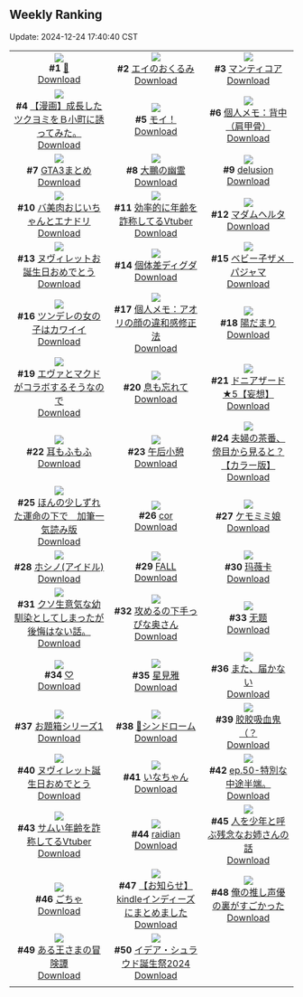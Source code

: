 ## Weekly Ranking
Update: 2024-12-24 17:40:40 CST

|      |      |      |
| :----: | :----: | :----: |
| ![](https://i.pixiv.re/c/240x480/img-master/img/2024/12/18/19/00/04/125302254_p0_master1200.jpg)<br>**#1** [🌸](https://www.pixiv.net/artworks/125302254)<br>[Download](https://i.pixiv.re/img-original/img/2024/12/18/19/00/04/125302254_p0.png) | ![](https://i.pixiv.re/c/240x480/img-master/img/2024/12/18/00/44/51/125285109_p0_master1200.jpg)<br>**#2** [エイのおくるみ](https://www.pixiv.net/artworks/125285109)<br>[Download](https://i.pixiv.re/img-original/img/2024/12/18/00/44/51/125285109_p0.jpg) | ![](https://i.pixiv.re/c/240x480/img-master/img/2024/12/17/00/00/09/125255535_p0_master1200.jpg)<br>**#3** [マンティコア](https://www.pixiv.net/artworks/125255535)<br>[Download](https://i.pixiv.re/img-original/img/2024/12/17/00/00/09/125255535_p0.jpg) |
| ![](https://i.pixiv.re/c/240x480/img-master/img/2024/12/19/18/00/36/125328690_p0_master1200.jpg)<br>**#4** [【漫画】成長したツクヨミをＢ小町に誘ってみた。](https://www.pixiv.net/artworks/125328690)<br>[Download](https://i.pixiv.re/img-original/img/2024/12/19/18/00/36/125328690_p0.jpg) | ![](https://i.pixiv.re/c/240x480/img-master/img/2024/12/17/12/55/35/125267172_p0_master1200.jpg)<br>**#5** [モイ！](https://www.pixiv.net/artworks/125267172)<br>[Download](https://i.pixiv.re/img-original/img/2024/12/17/12/55/35/125267172_p0.jpg) | ![](https://i.pixiv.re/c/240x480/img-master/img/2024/12/19/06/00/09/125318049_p0_master1200.jpg)<br>**#6** [個人メモ：背中（肩甲骨）](https://www.pixiv.net/artworks/125318049)<br>[Download](https://i.pixiv.re/img-original/img/2024/12/19/06/00/09/125318049_p0.jpg) |
| ![](https://i.pixiv.re/c/240x480/img-master/img/2024/12/18/15/51/36/125298041_p0_master1200.jpg)<br>**#7** [GTA3まとめ](https://www.pixiv.net/artworks/125298041)<br>[Download](https://i.pixiv.re/img-original/img/2024/12/18/15/51/36/125298041_p0.png) | ![](https://i.pixiv.re/c/240x480/img-master/img/2024/12/18/00/00/20/125283425_p0_master1200.jpg)<br>**#8** [大鵬の幽霊](https://www.pixiv.net/artworks/125283425)<br>[Download](https://i.pixiv.re/img-original/img/2024/12/18/00/00/20/125283425_p0.jpg) | ![](https://i.pixiv.re/c/240x480/img-master/img/2024/12/18/00/00/19/125283421_p0_master1200.jpg)<br>**#9** [delusion](https://www.pixiv.net/artworks/125283421)<br>[Download](https://i.pixiv.re/img-original/img/2024/12/18/00/00/19/125283421_p0.png) |
| ![](https://i.pixiv.re/c/240x480/img-master/img/2024/12/18/00/00/57/125283526_p0_master1200.jpg)<br>**#10** [バ美肉おじいちゃんとエナドリ](https://www.pixiv.net/artworks/125283526)<br>[Download](https://i.pixiv.re/img-original/img/2024/12/18/00/00/57/125283526_p0.jpg) | ![](https://i.pixiv.re/c/240x480/img-master/img/2024/12/18/20/02/59/125304114_p0_master1200.jpg)<br>**#11** [効率的に年齢を詐称してるVtuber](https://www.pixiv.net/artworks/125304114)<br>[Download](https://i.pixiv.re/img-original/img/2024/12/18/20/02/59/125304114_p0.png) | ![](https://i.pixiv.re/c/240x480/img-master/img/2024/12/19/00/00/52/125311957_p0_master1200.jpg)<br>**#12** [マダムヘルタ](https://www.pixiv.net/artworks/125311957)<br>[Download](https://i.pixiv.re/img-original/img/2024/12/19/00/00/52/125311957_p0.jpg) |
| ![](https://i.pixiv.re/c/240x480/img-master/img/2024/12/18/12/08/33/125294538_p0_master1200.jpg)<br>**#13** [ヌヴィレットお誕生日おめでとう](https://www.pixiv.net/artworks/125294538)<br>[Download](https://i.pixiv.re/img-original/img/2024/12/18/12/08/33/125294538_p0.jpg) | ![](https://i.pixiv.re/c/240x480/img-master/img/2024/12/17/12/06/06/125266374_p0_master1200.jpg)<br>**#14** [個体差ディグダ](https://www.pixiv.net/artworks/125266374)<br>[Download](https://i.pixiv.re/img-original/img/2024/12/17/12/06/06/125266374_p0.png) | ![](https://i.pixiv.re/c/240x480/img-master/img/2024/12/18/00/46/27/125285162_p0_master1200.jpg)<br>**#15** [ベビー子ザメ　パジャマ](https://www.pixiv.net/artworks/125285162)<br>[Download](https://i.pixiv.re/img-original/img/2024/12/18/00/46/27/125285162_p0.jpg) |
| ![](https://i.pixiv.re/c/240x480/img-master/img/2024/12/18/17/43/33/125300196_p0_master1200.jpg)<br>**#16** [ツンデレの女の子はカワイイ](https://www.pixiv.net/artworks/125300196)<br>[Download](https://i.pixiv.re/img-original/img/2024/12/18/17/43/33/125300196_p0.jpg) | ![](https://i.pixiv.re/c/240x480/img-master/img/2024/12/17/06/00/07/125261832_p0_master1200.jpg)<br>**#17** [個人メモ：アオリの顔の違和感修正法](https://www.pixiv.net/artworks/125261832)<br>[Download](https://i.pixiv.re/img-original/img/2024/12/17/06/00/07/125261832_p0.jpg) | ![](https://i.pixiv.re/c/240x480/img-master/img/2024/12/19/00/00/33/125311892_p0_master1200.jpg)<br>**#18** [陽だまり](https://www.pixiv.net/artworks/125311892)<br>[Download](https://i.pixiv.re/img-original/img/2024/12/19/00/00/33/125311892_p0.jpg) |
| ![](https://i.pixiv.re/c/240x480/img-master/img/2024/12/18/19/58/30/125303814_p0_master1200.jpg)<br>**#19** [エヴァとマクドがコラボするそうなので](https://www.pixiv.net/artworks/125303814)<br>[Download](https://i.pixiv.re/img-original/img/2024/12/18/19/58/30/125303814_p0.jpg) | ![](https://i.pixiv.re/c/240x480/img-master/img/2024/12/18/00/00/09/125283378_p0_master1200.jpg)<br>**#20** [息も忘れて](https://www.pixiv.net/artworks/125283378)<br>[Download](https://i.pixiv.re/img-original/img/2024/12/18/00/00/09/125283378_p0.png) | ![](https://i.pixiv.re/c/240x480/img-master/img/2024/12/19/01/56/35/125297483_p0_master1200.jpg)<br>**#21** [ドニアザード★5【妄想】](https://www.pixiv.net/artworks/125297483)<br>[Download](https://i.pixiv.re/img-original/img/2024/12/19/01/56/35/125297483_p0.png) |
| ![](https://i.pixiv.re/c/240x480/img-master/img/2024/12/17/20/40/48/125276665_p0_master1200.jpg)<br>**#22** [耳もふもふ](https://www.pixiv.net/artworks/125276665)<br>[Download](https://i.pixiv.re/img-original/img/2024/12/17/20/40/48/125276665_p0.png) | ![](https://i.pixiv.re/c/240x480/img-master/img/2024/12/18/14/15/06/125296599_p0_master1200.jpg)<br>**#23** [午后小憩](https://www.pixiv.net/artworks/125296599)<br>[Download](https://i.pixiv.re/img-original/img/2024/12/18/14/15/06/125296599_p0.png) | ![](https://i.pixiv.re/c/240x480/img-master/img/2024/12/17/00/01/03/125255710_p0_master1200.jpg)<br>**#24** [夫婦の茶番、傍目から見ると？【カラー版】](https://www.pixiv.net/artworks/125255710)<br>[Download](https://i.pixiv.re/img-original/img/2024/12/17/00/01/03/125255710_p0.jpg) |
| ![](https://i.pixiv.re/c/240x480/img-master/img/2024/12/21/22/49/35/125270807_p0_master1200.jpg)<br>**#25** [ほんの少しずれた運命の下で　加筆一気読み版](https://www.pixiv.net/artworks/125270807)<br>[Download](https://i.pixiv.re/img-original/img/2024/12/21/22/49/35/125270807_p0.jpg) | ![](https://i.pixiv.re/c/240x480/img-master/img/2024/12/18/00/08/42/125284017_p0_master1200.jpg)<br>**#26** [cor](https://www.pixiv.net/artworks/125284017)<br>[Download](https://i.pixiv.re/img-original/img/2024/12/18/00/08/42/125284017_p0.png) | ![](https://i.pixiv.re/c/240x480/img-master/img/2024/12/18/00/00/10/125283388_p0_master1200.jpg)<br>**#27** [ケモミミ娘](https://www.pixiv.net/artworks/125283388)<br>[Download](https://i.pixiv.re/img-original/img/2024/12/18/00/00/10/125283388_p0.png) |
| ![](https://i.pixiv.re/c/240x480/img-master/img/2024/12/18/14/06/08/125296463_p0_master1200.jpg)<br>**#28** [ホシノ(アイドル)](https://www.pixiv.net/artworks/125296463)<br>[Download](https://i.pixiv.re/img-original/img/2024/12/18/14/06/08/125296463_p0.jpg) | ![](https://i.pixiv.re/c/240x480/img-master/img/2024/12/19/00/00/44/125311928_p0_master1200.jpg)<br>**#29** [FALL](https://www.pixiv.net/artworks/125311928)<br>[Download](https://i.pixiv.re/img-original/img/2024/12/19/00/00/44/125311928_p0.jpg) | ![](https://i.pixiv.re/c/240x480/img-master/img/2024/12/18/23/36/20/125311062_p0_master1200.jpg)<br>**#30** [玛薇卡](https://www.pixiv.net/artworks/125311062)<br>[Download](https://i.pixiv.re/img-original/img/2024/12/18/23/36/20/125311062_p0.jpg) |
| ![](https://i.pixiv.re/c/240x480/img-master/img/2024/12/18/21/50/16/125307461_p0_master1200.jpg)<br>**#31** [クソ生意気な幼馴染としてしまったが後悔はない話。](https://www.pixiv.net/artworks/125307461)<br>[Download](https://i.pixiv.re/img-original/img/2024/12/18/21/50/16/125307461_p0.jpg) | ![](https://i.pixiv.re/c/240x480/img-master/img/2024/12/18/00/02/59/125283708_p0_master1200.jpg)<br>**#32** [攻めるの下手っぴな奥さん](https://www.pixiv.net/artworks/125283708)<br>[Download](https://i.pixiv.re/img-original/img/2024/12/18/00/02/59/125283708_p0.jpg) | ![](https://i.pixiv.re/c/240x480/img-master/img/2024/12/17/00/00/30/125255611_p0_master1200.jpg)<br>**#33** [无题](https://www.pixiv.net/artworks/125255611)<br>[Download](https://i.pixiv.re/img-original/img/2024/12/17/00/00/30/125255611_p0.png) |
| ![](https://i.pixiv.re/c/240x480/img-master/img/2024/12/17/22/12/55/125279809_p0_master1200.jpg)<br>**#34** [♡](https://www.pixiv.net/artworks/125279809)<br>[Download](https://i.pixiv.re/img-original/img/2024/12/17/22/12/55/125279809_p0.jpg) | ![](https://i.pixiv.re/c/240x480/img-master/img/2024/12/18/20/01/06/125304017_p0_master1200.jpg)<br>**#35** [星見雅](https://www.pixiv.net/artworks/125304017)<br>[Download](https://i.pixiv.re/img-original/img/2024/12/18/20/01/06/125304017_p0.jpg) | ![](https://i.pixiv.re/c/240x480/img-master/img/2024/12/18/00/48/56/125285237_p0_master1200.jpg)<br>**#36** [また、届かない](https://www.pixiv.net/artworks/125285237)<br>[Download](https://i.pixiv.re/img-original/img/2024/12/18/00/48/56/125285237_p0.jpg) |
| ![](https://i.pixiv.re/c/240x480/img-master/img/2024/12/18/13/41/01/125296043_p0_master1200.jpg)<br>**#37** [お題箱シリーズ1](https://www.pixiv.net/artworks/125296043)<br>[Download](https://i.pixiv.re/img-original/img/2024/12/18/13/41/01/125296043_p0.png) | ![](https://i.pixiv.re/c/240x480/img-master/img/2024/12/17/20/42/58/125276724_p0_master1200.jpg)<br>**#38** [🦊シンドローム](https://www.pixiv.net/artworks/125276724)<br>[Download](https://i.pixiv.re/img-original/img/2024/12/17/20/42/58/125276724_p0.png) | ![](https://i.pixiv.re/c/240x480/img-master/img/2024/12/18/14/47/29/125297109_p0_master1200.jpg)<br>**#39** [胶胶吸血鬼（？](https://www.pixiv.net/artworks/125297109)<br>[Download](https://i.pixiv.re/img-original/img/2024/12/18/14/47/29/125297109_p0.jpg) |
| ![](https://i.pixiv.re/c/240x480/img-master/img/2024/12/18/20/03/22/125304127_p0_master1200.jpg)<br>**#40** [ヌヴィレット誕生日おめでとう](https://www.pixiv.net/artworks/125304127)<br>[Download](https://i.pixiv.re/img-original/img/2024/12/18/20/03/22/125304127_p0.png) | ![](https://i.pixiv.re/c/240x480/img-master/img/2024/12/17/18/30/06/125273137_p0_master1200.jpg)<br>**#41** [いなちゃん](https://www.pixiv.net/artworks/125273137)<br>[Download](https://i.pixiv.re/img-original/img/2024/12/17/18/30/06/125273137_p0.jpg) | ![](https://i.pixiv.re/c/240x480/img-master/img/2024/12/18/19/57/11/125303778_p0_master1200.jpg)<br>**#42** [ep.50-特別な中途半端。](https://www.pixiv.net/artworks/125303778)<br>[Download](https://i.pixiv.re/img-original/img/2024/12/18/19/57/11/125303778_p0.jpg) |
| ![](https://i.pixiv.re/c/240x480/img-master/img/2024/12/17/20/41/24/125276683_p0_master1200.jpg)<br>**#43** [サムい年齢を詐称してるVtuber](https://www.pixiv.net/artworks/125276683)<br>[Download](https://i.pixiv.re/img-original/img/2024/12/17/20/41/24/125276683_p0.png) | ![](https://i.pixiv.re/c/240x480/img-master/img/2024/12/17/12/43/01/125266959_p0_master1200.jpg)<br>**#44** [raidian](https://www.pixiv.net/artworks/125266959)<br>[Download](https://i.pixiv.re/img-original/img/2024/12/17/12/43/01/125266959_p0.jpg) | ![](https://i.pixiv.re/c/240x480/img-master/img/2024/12/18/16/00/46/125298197_p0_master1200.jpg)<br>**#45** [人を少年と呼ぶ残念なお姉さんの話](https://www.pixiv.net/artworks/125298197)<br>[Download](https://i.pixiv.re/img-original/img/2024/12/18/16/00/46/125298197_p0.png) |
| ![](https://i.pixiv.re/c/240x480/img-master/img/2024/12/17/00/00/25/125255589_p0_master1200.jpg)<br>**#46** [ごちゃ](https://www.pixiv.net/artworks/125255589)<br>[Download](https://i.pixiv.re/img-original/img/2024/12/17/00/00/25/125255589_p0.jpg) | ![](https://i.pixiv.re/c/240x480/img-master/img/2024/12/18/00/00/23/125283434_p0_master1200.jpg)<br>**#47** [【お知らせ】kindleインディーズにまとめました](https://www.pixiv.net/artworks/125283434)<br>[Download](https://i.pixiv.re/img-original/img/2024/12/18/00/00/23/125283434_p0.jpg) | ![](https://i.pixiv.re/c/240x480/img-master/img/2024/12/19/17/02/26/125327336_p0_master1200.jpg)<br>**#48** [俺の推し声優の裏がすごかった](https://www.pixiv.net/artworks/125327336)<br>[Download](https://i.pixiv.re/img-original/img/2024/12/19/17/02/26/125327336_p0.jpg) |
| ![](https://i.pixiv.re/c/240x480/img-master/img/2024/12/18/18/27/35/125301348_p0_master1200.jpg)<br>**#49** [ある王さまの冒険譚](https://www.pixiv.net/artworks/125301348)<br>[Download](https://i.pixiv.re/img-original/img/2024/12/18/18/27/35/125301348_p0.jpg) | ![](https://i.pixiv.re/c/240x480/img-master/img/2024/12/18/09/15/52/125292196_p0_master1200.jpg)<br>**#50** [イデア・シュラウド誕生祭2024](https://www.pixiv.net/artworks/125292196)<br>[Download](https://i.pixiv.re/img-original/img/2024/12/18/09/15/52/125292196_p0.jpg) |
|      |
